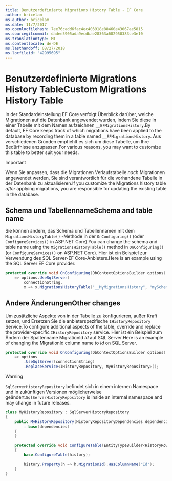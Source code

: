 ```yaml
---
title: Benutzerdefinierte Migrations History Table - EF Core
author: bricelam
ms.author: bricelam
ms.date: 11/7/2017
ms.openlocfilehash: 7ee76cadd6fac4ec403918e88460e43067ae5815
ms.sourcegitcommit: dadee5905ada9ecdbae28363a682950383ce3e10
ms.translationtype: MT
ms.contentlocale: de-DE
ms.lasthandoff: 08/27/2018
ms.locfileid: "42995695"
---
```

<a name="custom-migrations-history-table"></a><span data-ttu-id="960fb-102">Benutzerdefinierte Migrations History Table</span><span class="sxs-lookup"><span data-stu-id="960fb-102">Custom Migrations History Table</span></span>
===============================
<span data-ttu-id="960fb-103">In der Standardeinstellung EF Core verfolgt Überblick darüber, welche Migrationen auf die Datenbank angewendet wurden, indem Sie diese in einer Tabelle mit dem Namen aufzeichnen `__EFMigrationsHistory`.</span><span class="sxs-lookup"><span data-stu-id="960fb-103">By default, EF Core keeps track of which migrations have been applied to the database by recording them in a table named `__EFMigrationsHistory`.</span></span> <span data-ttu-id="960fb-104">Aus verschiedenen Gründen empfiehlt es sich um diese Tabelle, um Ihre Bedürfnisse anzupassen.</span><span class="sxs-lookup"><span data-stu-id="960fb-104">For various reasons, you may want to customize this table to better suit your needs.</span></span>

> [!IMPORTANT]
> <span data-ttu-id="960fb-105">Wenn Sie anpassen, dass die Migrationen Verlaufstabelle *nach* Migrationen angewendet werden, Sie sind verantwortlich für die vorhandene Tabelle in der Datenbank zu aktualisieren.</span><span class="sxs-lookup"><span data-stu-id="960fb-105">If you customize the Migrations history table *after* applying migrations, you are responsible for updating the existing table in the database.</span></span>

<a name="schema-and-table-name"></a><span data-ttu-id="960fb-106">Schema und Tabellenname</span><span class="sxs-lookup"><span data-stu-id="960fb-106">Schema and table name</span></span>
----------------------
<span data-ttu-id="960fb-107">Sie können ändern, das Schema und Tabellennamen mit dem `MigrationsHistoryTable()` -Methode in der `OnConfiguring()` (oder `ConfigureServices()` in ASP.NET Core).</span><span class="sxs-lookup"><span data-stu-id="960fb-107">You can change the schema and table name using the `MigrationsHistoryTable()` method in `OnConfiguring()` (or `ConfigureServices()` on ASP.NET Core).</span></span> <span data-ttu-id="960fb-108">Hier ist ein Beispiel zur Verwendung des SQL Server-EF Core-Anbieters.</span><span class="sxs-lookup"><span data-stu-id="960fb-108">Here is an example using the SQL Server EF Core provider.</span></span>

``` csharp
protected override void OnConfiguring(DbContextOptionsBuilder options)
    => options.UseSqlServer(
        connectionString,
        x => x.MigrationsHistoryTable("__MyMigrationsHistory", "mySchema"));
```

<a name="other-changes"></a><span data-ttu-id="960fb-109">Andere Änderungen</span><span class="sxs-lookup"><span data-stu-id="960fb-109">Other changes</span></span>
-------------
<span data-ttu-id="960fb-110">Um zusätzliche Aspekte von in der Tabelle zu konfigurieren, außer Kraft setzen, und Ersetzen Sie die anbieterspezifische `IHistoryRepository` Service.</span><span class="sxs-lookup"><span data-stu-id="960fb-110">To configure additional aspects of the table, override and replace the provider-specific `IHistoryRepository` service.</span></span> <span data-ttu-id="960fb-111">Hier ist ein Beispiel zum Ändern der Spaltenname MigrationId *Id* auf SQL Server.</span><span class="sxs-lookup"><span data-stu-id="960fb-111">Here is an example of changing the MigrationId column name to *Id* on SQL Server.</span></span>

``` csharp
protected override void OnConfiguring(DbContextOptionsBuilder options)
    => options
        .UseSqlServer(connectionString)
        .ReplaceService<IHistoryRepository, MyHistoryRepository>();
```

> [!WARNING]
> <span data-ttu-id="960fb-112">`SqlServerHistoryRepository` befindet sich in einem internen Namespace und in zukünftigen Versionen möglicherweise geändert.</span><span class="sxs-lookup"><span data-stu-id="960fb-112">`SqlServerHistoryRepository` is inside an internal namespace and may change in future releases.</span></span>

``` csharp
class MyHistoryRepository : SqlServerHistoryRepository
{
    public MyHistoryRepository(HistoryRepositoryDependencies dependencies)
        : base(dependencies)
    {
    }

    protected override void ConfigureTable(EntityTypeBuilder<HistoryRow> history)
    {
        base.ConfigureTable(history);

        history.Property(h => h.MigrationId).HasColumnName("Id");
    }
}
```
